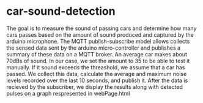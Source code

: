 # car-sound-detection
  
  
The goal is to measure the sound of passing cars and determine how many cars passes based on the amount of sound produced and captured by the arduino microphone. The MQTT publish-subscribe model allows collects the sensed data sent by the arduino micro-controller and publishes a summary of these data on a MQTT broker. An average car makes about 70dBs of sound. In our case, we set the amount to 35 to be able to test it manually. If it sound exceeds the threashold, we assume that a car has passed. We collect this data, calculate the average and maximum noise levels recorded over the last 10 seconds, and publish it. After the data is recieved by the subscriber, we display the results along with detected pulses on a graph respresented in webPage.html  
